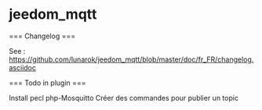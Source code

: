 jeedom_mqtt
================

=== Changelog ===

See : https://github.com/lunarok/jeedom_mqtt/blob/master/doc/fr_FR/changelog.asciidoc

=== Todo in plugin ===

Install pecl php-Mosquitto
Créer des commandes pour publier un topic
